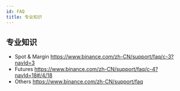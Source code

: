 ```yaml
---
id: FAQ
title: 专业知识
---
```


## 专业知识
* Spot & Margin
    https://www.binance.com/zh-CN/support/faq/c-3?navId=3
* Futures
    https://www.binance.com/zh-CN/support/faq/c-4?navId=18#/4/18
* Others
    https://www.binance.com/zh-CN/support/faq

